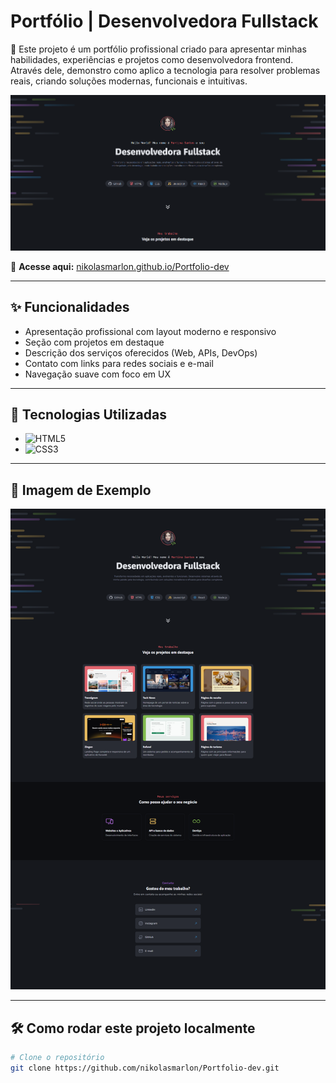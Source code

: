 # Portfólio | Desenvolvedora Fullstack

🎯 Este projeto é um portfólio profissional criado para apresentar minhas habilidades, experiências e projetos como desenvolvedora frontend. Através dele, demonstro como aplico a tecnologia para resolver problemas reais, criando soluções modernas, funcionais e intuitivas.

<p align="center">
  <img src="./assets/images/capa.png" alt="Capa do Projeto" width="800">
</p>

🔗 **Acesse aqui:** [nikolasmarlon.github.io/Portfolio-dev](https://nikolasmarlon.github.io/Portfolio-dev/)

---

## ✨ Funcionalidades

- Apresentação profissional com layout moderno e responsivo
- Seção com projetos em destaque
- Descrição dos serviços oferecidos (Web, APIs, DevOps)
- Contato com links para redes sociais e e-mail
- Navegação suave com foco em UX

---

## 🚀 Tecnologias Utilizadas

- ![HTML5](https://img.shields.io/badge/-HTML5-E34F26?style=flat&logo=html5&logoColor=fff)
- ![CSS3](https://img.shields.io/badge/-CSS3-1572B6?style=flat&logo=css3&logoColor=fff)

---

## 📸 Imagem de Exemplo

<p align="center">
    <img src="./assets/images/portfolio dev nikolasmarlon.png" alt="Imagem do Portfólio" width="800">
<p>

---

## 🛠️ Como rodar este projeto localmente

```bash
# Clone o repositório
git clone https://github.com/nikolasmarlon/Portfolio-dev.git
